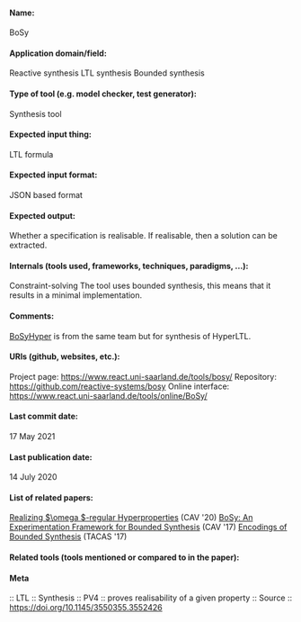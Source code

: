 #### Name:
BoSy

#### Application domain/field:
Reactive synthesis
LTL synthesis
Bounded synthesis

#### Type of tool (e.g. model checker, test generator):
Synthesis tool

#### Expected input thing:
LTL formula

#### Expected input format:
JSON based format

#### Expected output:
Whether a specification is realisable. If realisable, then a solution can be extracted.

#### Internals (tools used, frameworks, techniques, paradigms, ...):
Constraint-solving
The tool uses bounded synthesis, this means that it results in a minimal implementation. 

#### Comments:
[BoSyHyper](BoSyHyper.md) is from the same team but for synthesis of HyperLTL.

#### URIs (github, websites, etc.):
Project page: https://www.react.uni-saarland.de/tools/bosy/
Repository: https://github.com/reactive-systems/bosy
Online interface: https://www.react.uni-saarland.de/tools/online/BoSy/

#### Last commit date:
17 May 2021

#### Last publication date:
14 July 2020

#### List of related papers:
[Realizing $\omega $-regular Hyperproperties](https://doi.org/10.1007/978-3-030-53291-8_4) (CAV '20)
[BoSy: An Experimentation Framework for Bounded Synthesis](https://doi.org/10.1007/978-3-319-63390-9_17) (CAV '17)
[Encodings of Bounded Synthesis](https://doi.org/10.1007/978-3-662-54577-5_20) (TACAS '17)

#### Related tools (tools mentioned or compared to in the paper):

#### Meta
:: LTL
:: Synthesis
:: PV4 :: proves realisability of a given property
:: Source :: https://doi.org/10.1145/3550355.3552426
